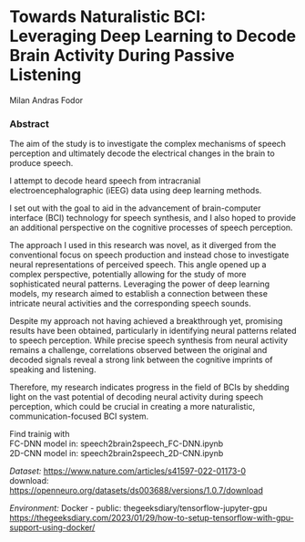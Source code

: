 # Towards Naturalistic BCI: Leveraging Deep Learning to Decode Brain Activity During Passive Listening
Milan Andras Fodor


### Abstract

The aim of the study is to investigate the complex mechanisms of speech perception and ultimately decode the electrical changes in the brain to produce speech.

I attempt to decode heard speech from intracranial electroencephalographic (iEEG) data using deep learning methods.

I set out with the goal to aid in the advancement of brain-computer interface (BCI) technology for speech synthesis, and I also hoped to provide an additional perspective on the cognitive processes of speech perception.

The approach I used in this research was novel, as it diverged from the conventional focus on speech production and instead chose to investigate neural representations of perceived speech. This angle opened up a complex perspective, potentially allowing for the study of more sophisticated neural patterns. Leveraging the power of deep learning models, my research aimed to establish a connection between these intricate neural activities and the corresponding speech sounds.

Despite my approach not having achieved a breakthrough yet, promising results have been obtained, particularly in identifying neural patterns related to speech perception. While precise speech synthesis from neural activity remains a challenge, correlations observed between the original and decoded signals reveal a strong link between the cognitive imprints of speaking and listening.

Therefore, my research indicates progress in the field of BCIs by shedding light on the vast potential of decoding neural activity during speech perception, which could be crucial in creating a more naturalistic, communication-focused BCI system.

Find trainig with <br>
FC-DNN model in: speech2brain2speech_FC-DNN.ipynb <br>
2D-CNN model in: speech2brain2speech_2D-CNN.ipynb


*Dataset:*  https://www.nature.com/articles/s41597-022-01173-0  
download: https://openneuro.org/datasets/ds003688/versions/1.0.7/download  


*Environment:*  Docker - public: thegeeksdiary/tensorflow-jupyter-gpu  
https://thegeeksdiary.com/2023/01/29/how-to-setup-tensorflow-with-gpu-support-using-docker/

